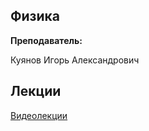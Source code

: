 ## Физика

**Преподаватель:**

Куянов Игорь Александрович

## Лекции

[Видеолекции](https://m.vk.com/id594767962)
